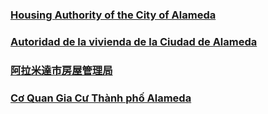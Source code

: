 <RenderIf language="default">

### [Housing Authority of the City of Alameda](http://www.alamedahsg.org/)

</RenderIf>
<RenderIf language="es">
 
 ### [Autoridad de la vivienda de la Ciudad de Alameda](http://www.alamedahsg.org/)

</RenderIf>
<RenderIf language="zh">

### [阿拉米達市房屋管理局](http://www.alamedahsg.org/)

</RenderIf>
<RenderIf language="vi">

### [Cơ Quan Gia Cư Thành phố Alameda](http://www.alamedahsg.org/)

</RenderIf>
